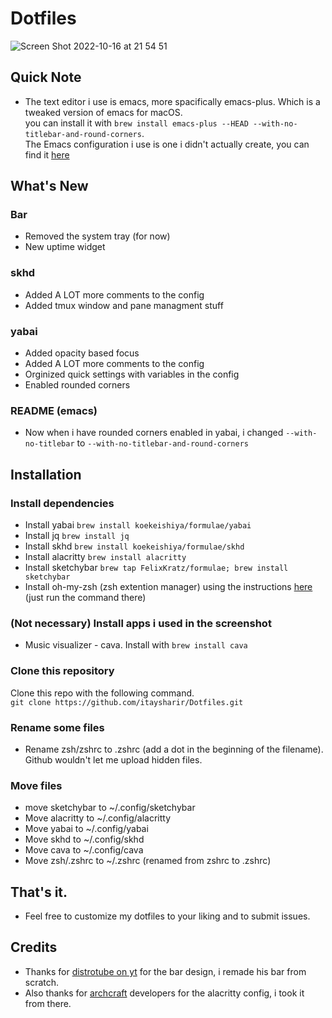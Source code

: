 # Dotfiles
![Screen Shot 2022-10-16 at 21 54 51](https://user-images.githubusercontent.com/87126382/196052893-bdc32b72-a9c2-4ec1-a21b-2c321156a486.png)

## Quick Note
- The text editor i use is emacs, more spacifically emacs-plus. Which is a tweaked version of emacs for macOS. <br> you can install it with
```brew install emacs-plus --HEAD --with-no-titlebar-and-round-corners```. <br> The Emacs configuration i use is one i didn't actually create, you can find it [here](https://github.com/doomemacs/doomemacs) <br>
## What's New
### Bar
- Removed the system tray (for now)
- New uptime widget
### skhd
- Added A LOT more comments to the config
- Added tmux window and pane managment stuff
### yabai
- Added opacity based focus
- Added A LOT more comments to the config
- Orginized quick settings with variables in the config
- Enabled rounded corners
### README (emacs)
- Now when i have rounded corners enabled in yabai, i changed ```--with-no-titlebar``` to ```--with-no-titlebar-and-round-corners```

## Installation
### Install dependencies
- Install yabai ```brew install koekeishiya/formulae/yabai```
- Install jq ```brew install jq```
- Install skhd ```brew install koekeishiya/formulae/skhd```
- Install alacritty ```brew install alacritty```
- Install sketchybar ```brew tap FelixKratz/formulae; brew install sketchybar```
- Install oh-my-zsh (zsh extention manager) using the instructions [here](https://ohmyz.sh/#install) (just run the command there)

### (Not necessary) Install apps i used in the screenshot
- Music visualizer - cava. Install with ```brew install cava```

### Clone this repository
Clone this repo with the following command. <br>
```git clone https://github.com/itaysharir/Dotfiles.git```

### Rename some files
- Rename zsh/zshrc to .zshrc (add a dot in the beginning of the filename). Github wouldn't let me upload hidden files.

### Move files
- move sketchybar to ~/.config/sketchybar <br>
- Move alacritty to ~/.config/alacritty <br>
- Move yabai to ~/.config/yabai <br>
- Move skhd to ~/.config/skhd <br>
- Move cava to ~/.config/cava
- Move zsh/.zshrc to ~/.zshrc (renamed from zshrc to .zshrc)

## That's it.
- Feel free to customize my dotfiles to your liking and to submit issues.

## Credits
- Thanks for [distrotube on yt](https://www.youtube.com/channel/UCVls1GmFKf6WlTraIb_IaJg) for the bar design, i remade his bar from scratch. <br>
- Also thanks for [archcraft](https://archcraft.io/) developers for the alacritty config, i took it from there.
